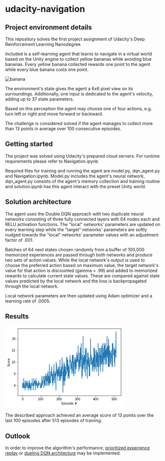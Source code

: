 # udacity-navigation
## Project environment details
This repository solves the first project assignment of Udacity's Deep Reinforcement Learning Nanodegree. 

Included is a self-learning agent that learns to navigate in a virtual world based on the Unity engine to collect yellow bananas while avoiding blue bananas. Every yellow banana collected rewards one point to the agent while every blue banana costs one point.

![banana](images/banana.gif)

The environment's state gives the agent a 6x6 pixel view on its surroundings. Additionally, one input is dedicated to the agent's velocity, adding up to 37 state parameters. 

Based on this perception the agent may choose one of four actions, e.g. turn left or right and move forward or backward.

The challenge is considered solved if the agent manages to collect more than 13 points in average over 100 consecutive episodes.

## Getting started

The project was solved using Udacity's prepared cloud servers. For runtime requirements please refer to Navigation.ipynb

Required files for training and running the agent are model.py, dqn_agent.py and Navigation.ipynb. Model.py includes the agent's neural network, dqn_agent.py consists of the agent's memory collection and training routine and solution.ipynb has this agent interact with the preset Unity world.

## Solution architecture
The agent uses the Double DQN approach with two duplicate neural networks consisting of three fully connected layers with 64 nodes each and RELU activation functions. The "local" networks' parameters are updated on every learning step while the "target" networks' parameters are softly nudged towards the "local" networks' parameter values with an adjustment factor of .001.

Batches of 64 next states chosen randomly from a buffer of 100,000 memorized experiences are passed through both networks and produce two sets of action values. While the local network's output is used to choose the preferred action based on maximum value, the target network's value for that action is discounted (gamma = .99) and added to memorized rewards to calculate current state values. These are compared against state values predicted by the local network and the loss is backpropagated through the local network. 

Local network parameters are then updated using Adam optimizer and a learning rate of .0005.  

## Results

![Training path](images/training.png)

The described approach achieved an average score of 13 points over the last 100 episodes after 513 episodes of training.

## Outlook

In order to improve the algorithm's performance, [prioritized experience replay](https://arxiv.org/abs/1511.05952) or [dueling DQN architecture](https://arxiv.org/abs/1511.06581) may be implemented.
